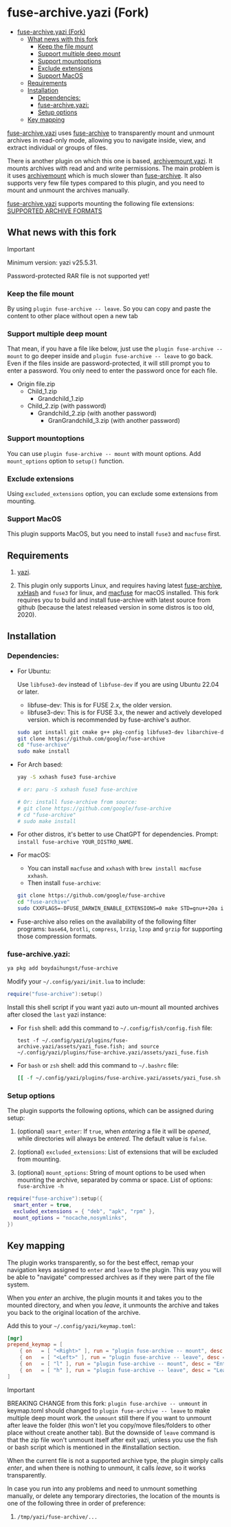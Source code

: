 # fuse-archive.yazi (Fork)

<!--toc:start-->

- [fuse-archive.yazi (Fork)](#fuse-archiveyazi-fork)
  - [What news with this fork](#what-news-with-this-fork)
    - [Keep the file mount](#keep-the-file-mount)
    - [Support multiple deep mount](#support-multiple-deep-mount)
    - [Support mountoptions](#support-mountoptions)
    - [Exclude extensions](#exclude-extensions)
    - [Support MacOS](#support-macos)
  - [Requirements](#requirements)
  - [Installation](#installation)
    - [Dependencies:](#dependencies)
    - [fuse-archive.yazi:](#fuse-archiveyazi)
    - [Setup options](#setup-options)
  - [Key mapping](#key-mapping)
  <!--toc:end-->

<!--toc:start-->

[fuse-archive.yazi](https://github.com/boydaihungst/fuse-archive.yazi)
uses [fuse-archive](https://github.com/google/fuse-archive) to
transparently mount and unmount archives in read-only mode, allowing you to
navigate inside, view, and extract individual or groups of files.

There is another plugin on which this one is based,
[archivemount.yazi](https://github.com/AnirudhG07/archivemount.yazi). It
mounts archives with read and and write permissions. The main problem is it uses
[archivemount](https://github.com/cybernoid/archivemount) which is much slower
than [fuse-archive](https://github.com/google/fuse-archive).
It also supports very few file types compared to this plugin, and you need to
mount and unmount the archives manually.

[fuse-archive.yazi](https://github.com/boydaihungst/fuse-archive.yazi) supports mounting the following file extensions: [SUPPORTED ARCHIVE FORMATS](https://github.com/google/fuse-archive?tab=readme-ov-file#archive-formats)

## What news with this fork

> [!IMPORTANT]
> Minimum version: yazi v25.5.31.
>
> Password-protected RAR file is not supported yet!

### Keep the file mount

By using `plugin fuse-archive -- leave`. So you can copy and paste
the content to other place without open a new tab

### Support multiple deep mount

That mean, if you have a file like below,
just use the `plugin fuse-archive -- mount` to go deeper inside
and `plugin fuse-archive -- leave` to go back. Even if the files inside are password-protected,
it will still prompt you to enter a password. You only need to enter the password once for each file.

- Origin file.zip
  - Child_1.zip
    - Grandchild_1.zip
  - Child_2.zip (with password)
    - Grandchild_2.zip (with another password)
      - GranGrandchild_3.zip (with another password)

### Support mountoptions

You can use `plugin fuse-archive -- mount` with mount options. Add `mount_options` option to `setup()` function.

### Exclude extensions

Using `excluded_extensions` option, you can exclude some extensions from mounting.

### Support MacOS

This plugin supports MacOS, but you need to install `fuse3` and `macfuse` first.

## Requirements

1. [yazi](https://github.com/sxyazi/yazi).

2. This plugin only supports Linux, and requires having latest
   [fuse-archive](https://github.com/google/fuse-archive), [xxHash](https://github.com/Cyan4973/xxHash) and `fuse3` for linux, and [macfuse](https://github.com/macfuse/macfuse/releases) for macOS installed.
   This fork requires you to build and install fuse-archive with latest
   source from github (because the latest released version in some distros is too old, 2020).

## Installation

### Dependencies:

- For Ubuntu:

  Use `libfuse3-dev` instead of `libfuse-dev` if you are using Ubuntu 22.04 or later.

  - libfuse-dev: This is for FUSE 2.x, the older version.
  - libfuse3-dev: This is for FUSE 3.x, the newer and actively developed version.
    which is recommended by fuse-archive's author.

  ```sh
  sudo apt install git cmake g++ pkg-config libfuse3-dev libarchive-dev libboost-all-dev xxhash fuse3
  git clone https://github.com/google/fuse-archive
  cd "fuse-archive"
  sudo make install
  ```

- For Arch based:

  ```sh
  yay -S xxhash fuse3 fuse-archive

  # or: paru -S xxhash fuse3 fuse-archive

  # Or: install fuse-archive from source:
  # git clone https://github.com/google/fuse-archive
  # cd "fuse-archive"
  # sudo make install
  ```

- For other distros, it's better to use ChatGPT for dependencies. Prompt: `install fuse-archive YOUR_DISTRO_NAME`.

- For macOS:

  - You can install `macfuse` and `xxhash` with `brew install macfuse xxhash`.
  - Then install `fuse-archive`:

  ```sh
  git clone https://github.com/google/fuse-archive
  cd "fuse-archive"
  sudo CXXFLAGS=-DFUSE_DARWIN_ENABLE_EXTENSIONS=0 make STD=gnu++20a install
  ```

- Fuse-archive also relies on the availability of the following filter programs: `base64`, `brotli`, `compress`, `lrzip`, `lzop` and `grzip` for supporting those compression formats.

### fuse-archive.yazi:

```sh
ya pkg add boydaihungst/fuse-archive
```

Modify your `~/.config/yazi/init.lua` to include:

```lua
require("fuse-archive"):setup()
```

Install this shell script if you want yazi auto un-mount all mounted archives after closed the `last`
yazi instance:

- For `fish` shell: add this command to `~/.config/fish/config.fish` file:

  ```fish
  test -f ~/.config/yazi/plugins/fuse-archive.yazi/assets/yazi_fuse.fish; and source ~/.config/yazi/plugins/fuse-archive.yazi/assets/yazi_fuse.fish
  ```

- For `bash` or `zsh` shell: add this command to `~/.bashrc` file:

  ```sh
  [[ -f ~/.config/yazi/plugins/fuse-archive.yazi/assets/yazi_fuse.sh ]] && . ~/.config/yazi/plugins/fuse-archive.yazi/assets/yazi_fuse.sh
  ```

### Setup options

The plugin supports the following options, which can be assigned during setup:

1. (optional) `smart_enter`: If `true`, when _entering_ a file it will be _opened_, while
   directories will always be _entered_. The default value is `false`.

2. (optional) `excluded_extensions`: List of extensions that will be excluded from mounting.

3. (optional) `mount_options`: String of mount options to be used when mounting the archive, separated by comma or space.
   List of options: `fuse-archive -h`

```lua
require("fuse-archive"):setup({
  smart_enter = true,
  excluded_extensions = { "deb", "apk", "rpm" },
  mount_options = "nocache,nosymlinks",
})
```

## Key mapping

The plugin works transparently, so for the best effect, remap your navigation
keys assigned to `enter` and `leave` to the plugin. This way you will be able
to "navigate" compressed archives as if they were part of the file system.

When you _enter_ an archive, the plugin mounts it and takes you to the mounted
directory, and when you _leave_, it unmounts the archive and takes you back to
the original location of the archive.

Add this to your `~/.config/yazi/keymap.toml`:

```toml
[mgr]
prepend_keymap = [
    { on   = [ "<Right>" ], run = "plugin fuse-archive -- mount", desc = "Enter or Mount selected archive" },
    { on   = [ "<Left>" ], run = "plugin fuse-archive -- leave", desc = "Leave selected archive without unmount it" },
    { on   = [ "l" ], run = "plugin fuse-archive -- mount", desc = "Enter or Mount selected archive" },
    { on   = [ "h" ], run = "plugin fuse-archive -- leave", desc = "Leave selected archive without unmount it" },
]
```

> [!IMPORTANT]
> BREAKING CHANGE from this fork: `plugin fuse-archive -- unmount` in
> keymap.toml should changed to `plugin fuse-archive -- leave`
> to make multiple deep mount work. the
> `unmount` still there if you want to unmount after leave the folder
> (this won't let you copy/move files/folders to other place without create another
> tab). But the downside of `leave` command is that the zip file won't unmount
> itself after exit yazi, unless you use the fish or bash script which is mentioned in the #installation section.

When the current file is not a supported archive type, the plugin simply calls
_enter_, and when there is nothing to unmount, it calls _leave_, so it works
transparently.

In case you run into any problems and need to unmount something manually, or
delete any temporary directories, the location of the mounts is one of the
following three in order of preference:

1. `/tmp/yazi/fuse-archive/...`
